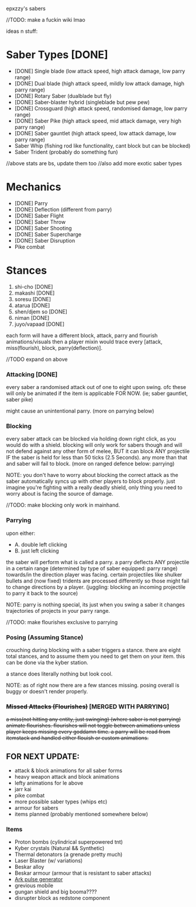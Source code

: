 epxzzy's sabers

//TODO: make a fuckin wiki lmao

ideas n stuff:

# Saber Types [DONE]
 - [DONE] Single blade (low attack speed, high attack damage, low parry range)
 - [DONE] Dual blade (high attack speed, mildly low attack damage, high parry range)
 - [DONE] Rotary Saber (dualblade but fly)
 - [DONE] Saber-blaster hybrid (singleblade but pew pew)
 - [DONE] Crossguard (high attack speed, randomised damage, low parry range)
 - [DONE] Saber Pike (high attack speed, mid attack damage, very high parry range)
 - [DONE] Saber gauntlet (high attack speed, low attack damage, low parry range)
 - Saber Whip (fishing rod like functionality, cant block but can be blocked)
 - Saber Trident (probably do something fun)

//above stats are bs, update them too
//also add more exotic saber types

# Mechanics 
 - [DONE] Parry 
 - [DONE] Deflection (different from parry)
 - [DONE] Saber Flight
 - [DONE] Saber Throw
 - [DONE] Saber Shooting
 - [DONE] Saber Supercharge
 - [DONE] Saber Disruption
 - Pike combat
   
# Stances 
 1. shi-cho [DONE]
 2. makashi [DONE] 
 3. soresu [DONE] 
 4. atarua [DONE] 
 5. shen/djem so [DONE]
 6. niman [DONE] 
 7. juyo/vapaad [DONE]

each form will have a different block, attack, parry and flourish animations/visuals
then a player mixin would trace every [attack, miss(flourish), block, parry(deflection)].

//TODO expand on above

### Attacking [DONE]
every saber a randomised attack out of one to eight upon swing.
ofc these will only be animated if the item is applicable FOR NOW.
(ie; saber gauntlet, saber pike)

might cause an unintentional parry.
(more on parrying below)


### Blocking 
every saber attack can be blocked via holding down right click,
as you would do with a shield. blocking will only work for sabers
though and will not defend against any other form of melee, BUT
it can block ANY projectile IF the saber is held for less than
50 ticks (2.5 Seconds). any more than that and saber will fail to
block.
(more on ranged defence below: parrying)

NOTE: you don't have to worry about blocking the correct attack as 
the saber automatically syncs up with other players to block properly.
just imagine you're fighting with a really deadly shield, only thing
you need to worry about is facing the source of damage.

//TODO: make blocking only work in mainhand.

### Parrying
upon either:   
- A. double left clicking
- B. just left clicking

the saber will perform what is called a parry. a parry deflects
ANY projectile in a certain range
(determined by type of saber equipped: parry range)
towards/in the direction player was facing. certain projectiles
like shulker bullets and (now fixed) tridents are processed
differently so those might fail to change directions by a
player.
(juggling: blocking an incoming projectile
to parry it back to the source)

NOTE: parry is nothing special, its just when you swing a saber
it changes trajectories of projects in your parry range.

//TODO: make flourishes exclusive to parrying


### Posing (Assuming Stance)
crouching during blocking with a saber triggers a stance.
there are eight total stances, and to assume them you need to get
them on your item. this can be done via the kyber station.

a stance does literally nothing but look cool.

NOTE: as of right now there are a few stances missing. posing
overall is buggy or doesn't render properly.

### ~~Missed Attacks (Flourishes)~~ [MERGED WITH PARRYING]
~~a miss(not hitting any entity, just swinging)
(where saber is not parrying) animate flourishes.
flourishes will not toggle between animations unless player keeps
missing every goddamn time. a parry will be read from itemstack
and handled either flouish or custom animations.~~





## FOR NEXT UPDATE:
- attack & block animations for all saber forms
- heavy weapon attack and block animations
- lefty animations for le above
- jarr kai
- pike combat
- more possible saber types (whips etc)
- armour for sabers
- items planned (probably mentioned somewhere below)



### Items
- Proton bombs (cylindrical superpowered tnt)
- Kyber crystals (Natural && Synthetic)
- Thermal detonators (a grenade pretty much)
- Laser Blaster (w/ variations)
- Beskar alloy
- Beskar armour (armour that is resistant to saber attacks)
- [Ark pulse generator](https://starwars.fandom.com/wiki/Arc_Pulse_Generator)
- grevious mobile
- gungan shield and big booma????
- disrupter block as redstone component

